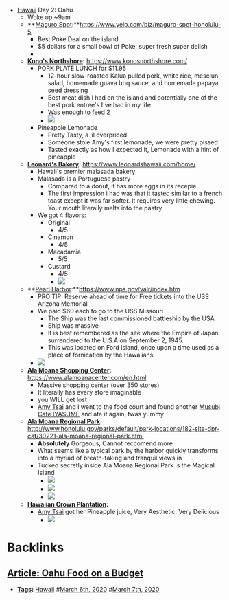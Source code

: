- [Hawaii](<Hawaii.md>) Day 2: Oahu
    - Woke up ~9am 
    - **[Maguro Spot](<Maguro Spot.md>):**https://www.yelp.com/biz/maguro-spot-honolulu-5
        - Best Poke Deal on the island
        - $5 dollars for a small bowl of Poke, super fresh super delish
        - 
    - **[Kono's Northshore](<Kono's Northshore.md>):** https://www.konosnorthshore.com/
        - PORK PLATE LUNCH for $11.95
            - 12-hour slow-roasted Kalua pulled pork, white rice, mesclun salad, homemade guava bbq sauce, and homemade papaya seed dressing
            - Best meat dish I had on the island and potentially one of the best pork entree's I've had in my life
            - Was enough to feed 2
            - ![](https://firebasestorage.googleapis.com/v0/b/firescript-577a2.appspot.com/o/imgs%2Fapp%2Fandyjgao%2F2h4lcMFzLC?alt=media&token=1a57ec79-1c51-4971-9c20-235f52d58c91)
        - Pineapple Lemonade
            - Pretty Tasty, a lil overpriced
            - Someone stole Amy's first lemonade, we were pretty pissed
            - Tasted exactly as how I expected it, Lemonade with a hint of pineapple
    - **[Leonard's Bakery](<Leonard's Bakery.md>):** https://www.leonardshawaii.com/home/
        - Hawaii's premier malasada bakery
        - Malasada is a Portuguese pastry 
            - Compared to a donut, it has more eggs in its recepie
            - The first impression i had was that it tasted similar to a french toast except it was far softer. It requires very little chewing. Your mouth literally melts into the pastry
        - We got 4 flavors:
            - Original
                - 4/5
            - Cinamon
                - 4/5
            - Macadamia
                - 5/5
            - Custard
                - 4/5
                - ![](https://firebasestorage.googleapis.com/v0/b/firescript-577a2.appspot.com/o/imgs%2Fapp%2Fandyjgao%2Fp-hSkPqgTK?alt=media&token=bbeca780-b854-490f-8ef2-368636580cb5)
    - **[Pearl Harbor](<Pearl Harbor.md>):**https://www.nps.gov/valr/index.htm
        - PRO TIP: Reserve ahead of time for Free tickets into the USS Arizona Memorial
        - We paid $60 each to go to the USS Missouri
            - The Ship was the last commissioned battleship by the USA
            - Ship was massive
            - It is best remembered as the site where the Empire of Japan surrendered to the U.S.A on September 2, 1945.
            - This was located on Ford Island, once upon a time used as a place of fornication by the Hawaiians
        - ![](https://firebasestorage.googleapis.com/v0/b/firescript-577a2.appspot.com/o/imgs%2Fapp%2Fandyjgao%2FEilqPy7LzA?alt=media&token=9a686366-f2a7-48cc-b586-0b6965d0e3bc)
    - **[Ala Moana Shopping Center](<Ala Moana Shopping Center.md>):** https://www.alamoanacenter.com/en.html
        - Massive shopping center (over 350 stores)
        - It literally has every store imaginable
        - you WILL get lost
        - [Amy Tsai](<Amy Tsai.md>) and I went to the food court and found another [Musubi Cafe IYASUME](<Musubi Cafe IYASUME.md>) and ate it again, twas yummy
    - **[Ala Moana Regional Park](<Ala Moana Regional Park.md>):** http://www.honolulu.gov/parks/default/park-locations/182-site-dpr-cat/30221-ala-moana-regional-park.html
        - **Absolutely** Gorgeous, Cannot reccomend more
        - What seems like a typical park by the harbor quickly transforms into a myriad of breath-taking and tranquil views in
        - Tucked secretly inside Ala Moana Regional Park is the Magical Island
            - ![](https://firebasestorage.googleapis.com/v0/b/firescript-577a2.appspot.com/o/imgs%2Fapp%2Fandyjgao%2FZELCrwPO4h?alt=media&token=3f8bdb4e-061c-446c-a9dd-0b082587570f)
            - ![](https://firebasestorage.googleapis.com/v0/b/firescript-577a2.appspot.com/o/imgs%2Fapp%2Fandyjgao%2F3XeLg-JdIw?alt=media&token=a1f45ca2-df8d-4494-8c7e-be611796ed3f)
            - ![](https://firebasestorage.googleapis.com/v0/b/firescript-577a2.appspot.com/o/imgs%2Fapp%2Fandyjgao%2FVATn9GtZv0?alt=media&token=8edf63f8-901d-4adc-8f6c-32d58464b167)
    - **[Hawaiian Crown Plantation](<Hawaiian Crown Plantation.md>):**
        - [Amy Tsai](<Amy Tsai.md>) got her Pineapple juice, Very Aesthetic, Very Delicious
            - ![](https://firebasestorage.googleapis.com/v0/b/firescript-577a2.appspot.com/o/imgs%2Fapp%2Fandyjgao%2FrpwburkMcX?alt=media&token=2ff5d063-a847-4d6c-91ca-b888957fa115)

# Backlinks
## [Article: Oahu Food on a Budget](<Article: Oahu Food on a Budget.md>)
- **[Tags](<Tags.md>):** [Hawaii](<Hawaii.md>) #[March 6th, 2020](<March 6th, 2020.md>) #[March 7th, 2020](<March 7th, 2020.md>)

